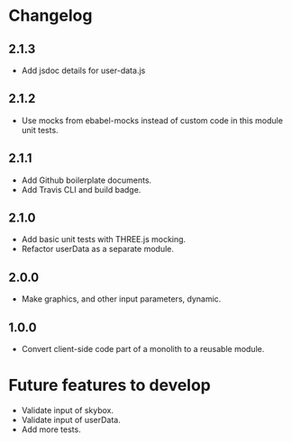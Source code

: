 # Changelog

## 2.1.3
- Add jsdoc details for user-data.js

## 2.1.2
- Use mocks from ebabel-mocks instead of custom code in this module unit tests.

## 2.1.1
- Add Github boilerplate documents.
- Add Travis CLI and build badge.

## 2.1.0
- Add basic unit tests with THREE.js mocking.
- Refactor userData as a separate module.

## 2.0.0
- Make graphics, and other input parameters, dynamic.

## 1.0.0
- Convert client-side code part of a monolith to a reusable module.

# Future features to develop
- Validate input of skybox.
- Validate input of userData.
- Add more tests.

